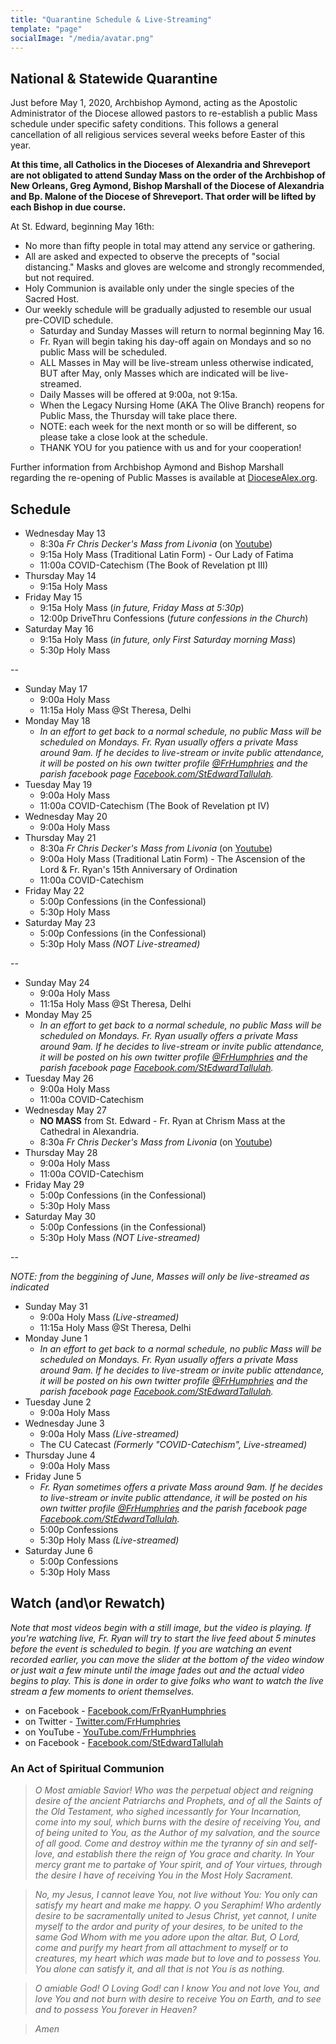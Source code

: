 ```yaml
---
title: "Quarantine Schedule & Live-Streaming"
template: "page"
socialImage: "/media/avatar.png"
---
```


## National & Statewide Quarantine

Just before May 1, 2020, Archbishop Aymond, acting as the Apostolic Administrator of the Diocese allowed pastors to re-establish a public Mass schedule under specific safety conditions. This follows a general cancellation of all religious services several weeks before Easter of this year.

**At this time, all Catholics in the Dioceses of Alexandria and Shreveport are not obligated to attend Sunday Mass on the order of the Archbishop of New Orleans, Greg Aymond, Bishop Marshall of the Diocese of Alexandria and Bp. Malone of the Diocese of Shreveport. That order will be lifted by each Bishop in due course.**

At St. Edward, beginning May 16th:

- No more than fifty people in total may attend any service or gathering.
- All are asked and expected to observe the precepts of "social distancing." Masks and gloves are welcome and strongly recommended, but not required.
- Holy Communion is available only under the single species of the Sacred Host.
- Our weekly schedule will be gradually adjusted to resemble our usual pre-COVID schedule.
  - Saturday and Sunday Masses will return to normal beginning May 16.
  - Fr. Ryan will begin taking his day-off again on Mondays and so no public Mass will be scheduled.
  - ALL Masses in May will be live-stream unless otherwise indicated, BUT after May, only Masses which are indicated will be live-streamed.
  - Daily Masses will be offered at 9:00a, not 9:15a.
  - When the Legacy Nursing Home (AKA The Olive Branch) reopens for Public Mass, the Thursday will take place there.
  - NOTE: each week for the next month or so will be different, so please take a close look at the schedule.
  - THANK YOU for you patience with us and for your cooperation!

Further information from Archbishop Aymond and Bishop Marshall regarding the re-opening of Public Masses is available at [DioceseAlex.org](http://www.diocesealex.org).

## Schedule

- Wednesday May 13
  - 8:30a _Fr Chris Decker's Mass from Livonia_ (on [Youtube](https://www.youtube.com/catholicunderground))
  - 9:15a Holy Mass (Traditional Latin Form) - Our Lady of Fatima
  - 11:00a COVID-Catechism (The Book of Revelation pt III)
- Thursday May 14
  - 9:15a Holy Mass
- Friday May 15
  - 9:15a Holy Mass (_in future, Friday Mass at 5:30p_)
  - 12:00p DriveThru Confessions (_future confessions in the Church_)
- Saturday May 16
  - 9:15a Holy Mass (_in future, only First Saturday morning Mass_)
  - 5:30p Holy Mass

--

- Sunday May 17
  - 9:00a Holy Mass
  - 11:15a Holy Mass @St Theresa, Delhi
- Monday May 18
  - _In an effort to get back to a normal schedule, no public Mass will be scheduled on Mondays. Fr. Ryan usually offers a private Mass around 9am. If he decides to live-stream or invite public attendance, it will be posted on his own twitter profile [@FrHumphries](https://www.twitter.com/frhumphries) and the parish facebook page [Facebook.com/StEdwardTallulah](https://www.Facebook.com/StEdwardTallulah)._
- Tuesday May 19
  - 9:00a Holy Mass
  - 11:00a COVID-Catechism (The Book of Revelation pt IV)
- Wednesday May 20
  - 9:00a Holy Mass
- Thursday May 21
  - 8:30a _Fr Chris Decker's Mass from Livonia_ (on [Youtube](https://www.youtube.com/catholicunderground))
  - 9:00a Holy Mass (Traditional Latin Form) - The Ascension of the Lord & Fr. Ryan's 15th Anniversary of Ordination
  - 11:00a COVID-Catechism
- Friday May 22
  - 5:00p Confessions (in the Confessional)
  - 5:30p Holy Mass
- Saturday May 23
  - 5:00p Confessions (in the Confessional)
  - 5:30p Holy Mass _(NOT Live-streamed)_

--

- Sunday May 24
  - 9:00a Holy Mass
  - 11:15a Holy Mass @St Theresa, Delhi
- Monday May 25
  - _In an effort to get back to a normal schedule, no public Mass will be scheduled on Mondays. Fr. Ryan usually offers a private Mass around 9am. If he decides to live-stream or invite public attendance, it will be posted on his own twitter profile [@FrHumphries](https://www.twitter.com/frhumphries) and the parish facebook page [Facebook.com/StEdwardTallulah](https://www.Facebook.com/StEdwardTallulah)._
- Tuesday May 26
  - 9:00a Holy Mass
  - 11:00a COVID-Catechism
- Wednesday May 27
  - **NO MASS** from St. Edward - Fr. Ryan at Chrism Mass at the Cathedral in Alexandria.
  - 8:30a _Fr Chris Decker's Mass from Livonia_ (on [Youtube](https://www.youtube.com/catholicunderground))
- Thursday May 28
  - 9:00a Holy Mass
  - 11:00a COVID-Catechism
- Friday May 29
  - 5:00p Confessions (in the Confessional)
  - 5:30p Holy Mass
- Saturday May 30
  - 5:00p Confessions (in the Confessional)
  - 5:30p Holy Mass _(NOT Live-streamed)_

--

_NOTE: from the beggining of June, Masses will only be live-streamed as indicated_

- Sunday May 31
  - 9:00a Holy Mass _(Live-streamed)_
  - 11:15a Holy Mass @St Theresa, Delhi
- Monday June 1
  - _In an effort to get back to a normal schedule, no public Mass will be scheduled on Mondays. Fr. Ryan usually offers a private Mass around 9am. If he decides to live-stream or invite public attendance, it will be posted on his own twitter profile [@FrHumphries](https://www.twitter.com/frhumphries) and the parish facebook page [Facebook.com/StEdwardTallulah](https://www.Facebook.com/StEdwardTallulah)._
- Tuesday June 2
  - 9:00a Holy Mass
- Wednesday June 3
  - 9:00a Holy Mass _(Live-streamed)_
  - The CU Catecast _(Formerly "COVID-Catechism", Live-streamed)_
- Thursday June 4
  - 9:00a Holy Mass
- Friday June 5
  - _Fr. Ryan sometimes offers a private Mass around 9am. If he decides to live-stream or invite public attendance, it will be posted on his own twitter profile [@FrHumphries](https://www.twitter.com/frhumphries) and the parish facebook page [Facebook.com/StEdwardTallulah](https://www.Facebook.com/StEdwardTallulah)._
  - 5:00p Confessions
  - 5:30p Holy Mass _(Live-streamed)_
- Saturday June 6
  - 5:00p Confessions
  - 5:30p Holy Mass

<!--
- Sunday
  - 9:00a Holy Mass _(Live-streamed)_
- Monday
  - _No public Mass is scheduled on Mondays. Fr. Ryan usually offers a private Mass around 9am. If he decides to live-stream or invite public attendance, it will be posted on his own twitter @frhumphries or the parish facebook page @StEdwardTallulah. See below for links to those pages._
- Tuesday
  - 9:00a Holy Mass
- Wednesday
  - 9:00a Holy Mass _(Live-streamed)_
  - The CU Catecast _(Formerly "COVID-Catechism", Live-streamed)_
- Thursday
  - 9:00a Holy Mass
- Friday
  - _Fr. Ryan sometimes offers a private Mass around 9am. If he decides to live-stream or invite public attendance, it will be posted on his own twitter @frhumphries or the parish facebook page @StEdwardTallulah. See below for links to those pages._
  - 5:00p Confessions
  - 5:30p Holy Mass _(Live-streamed)_
- Saturday
  - 5:00p Confessions
  - 5:30p Holy Mass
 -->

## Watch (and\or Rewatch)

_Note that most videos begin with a still image, but the video is playing. If you're watching live, Fr. Ryan will try to start the live feed about 5 minutes before the event is scheduled to begin. If you are watching an event recorded earlier, you can move the slider at the bottom of the video window or just wait a few minute until the image fades out and the actual video begins to play. This is done in order to give folks who want to watch the live stream a few moments to orient themselves._

- on Facebook - [Facebook.com/FrRyanHumphries](https://www.Facebook.com/FrRyanHumphries)
- on Twitter - [Twitter.com/FrHumphries](https://www.Twitter.com/FrHumphries)
- on YouTube - [YouTube.com/FrHumphries](https://www.YouTube.com/FrHumphries)
- on Facebook - [Facebook.com/StEdwardTallulah](https://www.Facebook.com/StEdwardTallulah)

### An Act of Spiritual Communion

> _O Most amiable Savior! Who was the perpetual object and reigning desire of the ancient Patriarchs and Prophets, and of all the Saints of the Old Testament, who sighed incessantly for Your Incarnation, come into my soul, which burns with the desire of receiving You, and of being united to You, as the Author of my salvation, and the source of all good. Come and destroy within me the tyranny of sin and self-love, and establish there the reign of You grace and charity. In Your mercy grant me to partake of Your spirit, and of Your virtues, through the desire I have of receiving You in the Most Holy Sacrament._

> _No, my Jesus, I cannot leave You, not live without You: You only can satisfy my heart and make me happy. O you Seraphim! Who ardently desire to be sacramentally united to Jesus Christ, yet cannot, I unite myself to the ardor and purity of your desires, to be united to the same God Whom with me you adore upon the altar. But, O Lord, come and purify my heart from all attachment to myself or to creatures, my heart which was made but to love and to possess You. You alone can satisfy it, and all that is not You is as nothing._

> _O amiable God! O Loving God! can I know You and not love You, and love You and not burn with desire to receive You on Earth, and to see and to possess You forever in Heaven?_

> _Amen_
